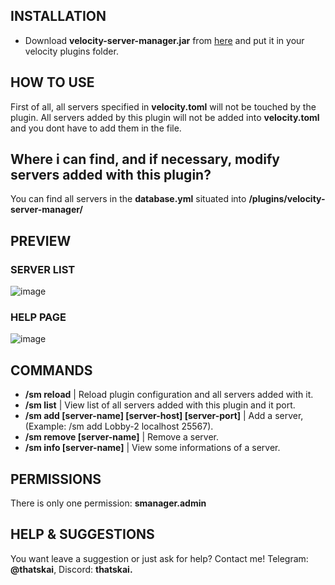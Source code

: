 ## INSTALLATION

- Download **velocity-server-manager.jar** from [here](https://github.com/ThatsKai/velocity-server-manager/releases/tag/1.0) and put it in your velocity plugins folder.

## HOW TO USE

First of all, all servers specified in **velocity.toml** will not be touched by the plugin. All servers added by this plugin will not be added into **velocity.toml** and you dont have to add them in the file.

## Where i can find, and if necessary, modify servers added with this plugin?

You can find all servers in the **database.yml** situated into **/plugins/velocity-server-manager/**

## PREVIEW

### SERVER LIST

![image](https://github.com/ThatsKai/velocity-server-manager/assets/108898782/9a3ae681-ab98-4fed-a858-e5dd113b5796)


### HELP PAGE

![image](https://github.com/ThatsKai/velocity-server-manager/assets/108898782/f5572b6c-01ba-4cc9-adb2-0baf6a3f9591)


## COMMANDS

- **/sm reload** | Reload plugin configuration and all servers added with it.
- **/sm list** | View list of all servers added with this plugin and it port.
- **/sm add [server-name] [server-host] [server-port]** | Add a server, (Example: /sm add Lobby-2 localhost 25567).
- **/sm remove [server-name]** | Remove a server.
- **/sm info [server-name]** | View some informations of a server.

## PERMISSIONS

There is only one permission: **smanager.admin**

## HELP & SUGGESTIONS

You want leave a suggestion or just ask for help? Contact me! Telegram: **@thatskai**, Discord: **thatskai.**
